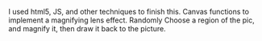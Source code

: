 I used html5, JS, and other techniques to finish this. Canvas functions to implement a magnifying lens effect.
Randomly Choose a region of the pic, and magnify it, then draw it back to the picture.
